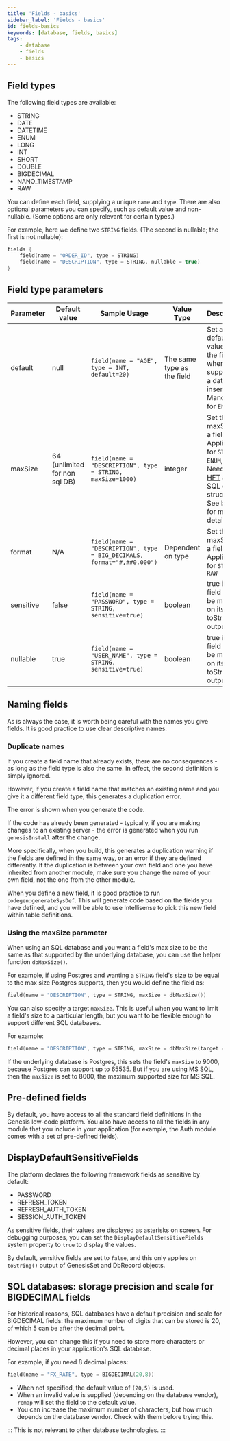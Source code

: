 ```yaml
---
title: 'Fields - basics'
sidebar_label: 'Fields - basics'
id: fields-basics
keywords: [database, fields, basics]
tags:
    - database
    - fields
    - basics
---
```




## Field types

The following field types are available:

* STRING
* DATE
* DATETIME
* ENUM
* LONG
* INT
* SHORT
* DOUBLE
* BIGDECIMAL
* NANO_TIMESTAMP
* RAW

You can define each field, supplying a unique `name` and `type`. There are also optional parameters you can specify, such as default value and non-nullable. (Some options are only relevant for certain types.)

For example, here we define two `STRING` fields. (The second is nullable; the first is not nullable):

```kotlin
fields {
    field(name = "ORDER_ID", type = STRING)
    field(name = "DESCRIPTION", type = STRING, nullable = true)
}
```
## Field type parameters

| Parameter | Default value | Sample Usage | Value Type | Description |
|---|---|---|---|---|
| default | null | `field(name = "AGE", type = INT, default=20)` | The same type as the field | Set a default value for the field where not supplied on a database insert. Mandatory for `ENUM` |
| maxSize | 64 (unlimited for non sql DB) | `field(name = "DESCRIPTION", type = STRING, maxSize=1000)` | integer | Set the maxSize of a field. Applicable for `STRING`, `ENUM`, `RAW`. Needed for [HFT](../../../../getting-started/glossary/glossary/#hft) and SQL data structures. See below for more details |
| format | N/A | `field(name = "DESCRIPTION", type = BIG_DECIMALS, format="#,##0.000")` | Dependent on type | Set the maxSize of a field. Applicable for `STRING`, `RAW`  |
| sensitive | false | `field(name = "PASSWORD", type = STRING, sensitive=true)` | boolean | true if the field should be masked on its toString() output  |
| nullable | true | `field(name = "USER_NAME", type = STRING, sensitive=true)` | boolean | true if the field should be masked on its toString() output  |

## Naming fields

As is always the case, it is worth being careful with the names you give fields. It is good practice to use clear descriptive names.

### Duplicate names

If you create a field name that already exists, there are no consequences - as long as the field type is also the same. In effect, the second definition is simply ignored.

However, if you create a field name that matches an existing name and you give it a different field type, this generates a duplication error.

The error is shown when you generate the code.

If the code has already been generated - typically, if you are making changes to an existing server - the error is generated when you run `genesisInstall` after the change.

More specifically, when you build, this generates a duplication warning if the fields are defined in the same way, or an error if they are defined differently. If the duplication is between your own field and one you have inherited from another module, make sure you change the name of your own field, not the one from the other module.

When you define a new field, it is good practice to run `codegen:generateSysDef`. This will generate code based on the fields you have defined, and you will be able to use Intellisense to pick this new field within table definitions.

### Using the maxSize parameter 

When using an SQL database and you want a field's max size to be the same as that supported by the underlying database, you can use the helper function `dbMaxSize()`.

For example, if using Postgres and wanting a `STRING` field's size to be equal to the max size Postgres supports, then you would define the field as:

```kotlin
field(name = "DESCRIPTION", type = STRING, maxSize = dbMaxSize())
```

You can also specify a target `maxSize`. This is useful when you want to limit a field's size to a particular length, but you want to be flexible enough to support different SQL databases.

For example:

```kotlin
field(name = "DESCRIPTION", type = STRING, maxSize = dbMaxSize(target = 9000))
```
If the underlying database is Postgres, this sets the field's `maxSize` to 9000, because Postgres can support up to 65535. But if you are using MS SQL, then the `maxSize` is set to 8000, the maximum supported size for MS SQL.

## Pre-defined fields

By default, you have access to all the standard field definitions in the Genesis low-code platform. You also have access to all the fields in any module that you include in your application (for example, the Auth module comes with a set of pre-defined fields).

## DisplayDefaultSensitiveFields
The platform declares the following framework fields as sensitive by default: 

- PASSWORD
- REFRESH_TOKEN
- REFRESH_AUTH_TOKEN
- SESSION_AUTH_TOKEN

As sensitive fields, their values are displayed as asterisks on screen. For debugging purposes, you can set the `DisplayDefaultSensitiveFields` system property to `true` to display the values. 

By default, sensitive fields are set to `false`, and this only applies on `toString()` output of GenesisSet and DbRecord objects.

## SQL databases: storage precision and scale for BIGDECIMAL fields

For historical reasons, SQL databases have a default precision and scale for BIGDECIMAL fields: the maximum number of digits that can be stored is 20, of which 5 can be after the decimal point. 

However, you can change this if you need to store more characters or decimal places in your application's SQL database.

For example, if you need 8 decimal places:

```kotlin
field(name = "FX_RATE", type = BIGDECIMAL(20,8))
```

- When not specified, the default value of `(20,5)` is used.
- When an invalid value is supplied (depending on the database vendor), `remap` will set the field to the default value.
- You can increase the maximum number of characters, but how much depends on the database vendor. Check with them before trying this.

:::
This is not relevant to other database technologies.
:::
